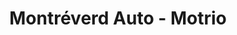 ---
title: "Montréverd Auto - Motrio"
url: /montreverd/montreverd-auto-motrio/
shop: réparation de voitures
---
